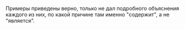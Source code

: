 Примеры приведены верно, только не дал подробного объяснения каждого из них, по
какой причине там именно "содержит", а не "является".